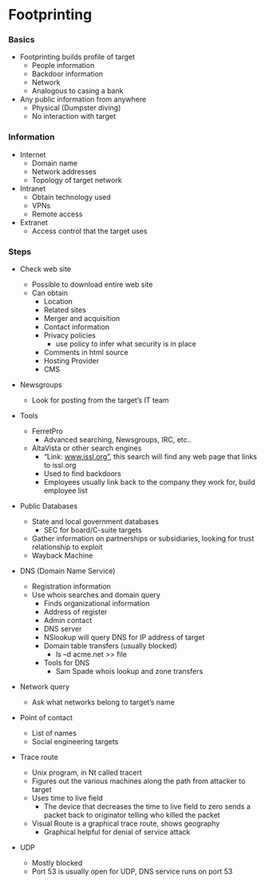 
# Footprinting

### Basics
- Footprinting builds profile of target
    - People information
    - Backdoor information
    - Network
    - Analogous to casing a bank
- Any public information from anywhere
    - Physical (Dumpster diving)
    - No interaction with target

### Information 
- Internet
    - Domain name
    - Network addresses
    - Topology of target network
- Intranet
    - Obtain technology used
    - VPNs
    - Remote access
- Extranet
    - Access control that the target uses

### Steps
- Check web site 
    - Possible to download entire web site
    - Can obtain
        - Location
        - Related sites
        - Merger and acquisition
        - Contact information
        - Privacy policies
            - use policy to infer what security is in place
        - Comments in html source
        - Hosting Provider 
        - CMS

- Newsgroups
    - Look for posting from the target’s IT team
- Tools
    - FerretPro
        - Advanced searching, Newsgroups,  IRC, etc..
    - AltaVista or other search engines
        - “Link: www.issl.org”, this search will find any web page that links to issl.org
        - Used to find backdoors
        - Employees usually link back to the company they work for, build employee  list
- Public Databases
    - State and local government databases
        - SEC for board/C-suite targets
    - Gather information on partnerships or subsidiaries, looking for trust relationship to exploit
    - Wayback Machine

- DNS (Domain Name Service)
    - Registration  information
    - Use whois searches and domain query
        - Finds  organizational  information
        - Address of register
        - Admin  contact
        - DNS  server
        - NSlookup will query DNS for IP address of target
        - Domain table transfers  (usually blocked)
            - ls –d acme.net >> file
        - Tools for DNS
            - Sam Spade whois lookup and zone transfers
- Network query
    - Ask what networks belong to target’s name

- Point of contact
    - List of names
    - Social  engineering  targets
- Trace route
    - Unix program, in Nt called tracert
    - Figures out the various machines along the path from attacker to target
    - Uses time to live field 
        - The device that decreases the time to live field to zero sends a packet back to originator telling who killed the packet
    - Visual Route is a graphical trace route, shows geography
        - Graphical helpful for denial of service attack
- UDP
    - Mostly  blocked
    - Port 53 is usually open for UDP, DNS service runs on port 53

